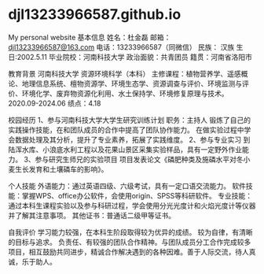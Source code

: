 # djl13233966587.github.io
My personal website
基本信息
姓名：杜金磊
邮箱：djl13233966587@163.com
电话：13233966587（同微信）
民族： 汉族
生日:2002.5.11
毕业院校：河南科技大学
政治面貌：共青团员
籍贯：河南省洛阳市

教育背景
河南科技大学
资源环境科学（本科）
主修课程：植物营养学、遥感概论、地理信息系统、檀物资源学、环境生态学、资源调查与评价、环境监测与评价、环境化学、废弃物资源化利用、水土保持学、环境修复原理与技术。
2020.09-2024.06
绩点：4.18

校园经历
1、参与河南科技大学大学生研究训练计划
职务：主持人
锻炼了自己的实践操作技能，在和团队成员的合作中提高了团队协作能力。
在做实验过程中学会数据处理及其分析，提升了专业素养，拓展了实践维度。
2、参与专业实习
到陆浑水库、小浪底水利工程以及花果山景区采集实验样品，具有一定野外作业能力。
3、参与研究生师兄的实验项目
项目发表论文《磷肥种类及施磷水平对冬小麦生长发育和土壤磷车的影响》。

个人技能
外语能力：通过英语四级、六级考试，具有一定口语交流能力。
软件技能：掌握WPS、office办公软件，会使用origin、SPSS等科研软件。
专业技能：通过本科生课程实验以及参与科研过程，学会使用分光光度计和火焰光度计等仪器并了解其注意事项。
其他证书：普通话二级甲等证书。

自我评价
学习能力较强，在本科生阶段取得较为优异的成绩。
较为自律，有清晰的目标与追求。
负责任、有较强的团队合作精神。与团队成员分工合作完成较多项目，相互鼓励共同进步，精诚合作解决遇到的各种因难。善于人际交流，待人真诚，乐于助人。
